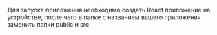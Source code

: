 Для запуска приложения необходимо создать React приложение на устройстве, после чего в папке с названием вашего приложения заменить папки public и src.
